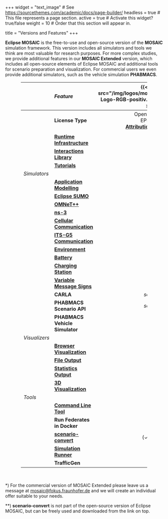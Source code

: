 +++
widget = "text_image"  # See https://sourcethemes.com/academic/docs/page-builder/
headless = true  # This file represents a page section.
active = true  # Activate this widget? true/false
weight = 10  # Order that this section will appear in.

title = "Versions and Features"
+++

<style>
table {
    width: 80%;
    margin: 1rem auto 3rem auto;
}
@media screen and (max-width: 576px) {
  table {
    width: 100%;
    margin: 0;
  }
}
table th:first-of-type {
    width: 10%;
}
table th:nth-of-type(2) {
    width: 33%;
}
table th:nth-of-type(3) {
    width: 30%;
    text-align: center;
}
table th:nth-of-type(4) {
    width: 30%;
    text-align: center;
}
</style>

**Eclipse MOSAIC** is the free-to-use and open-source version of the **MOSAIC** simulation framework. This version
includes all simulators and tools we think are most valuable for research purposes. For more complex studies, we provide additional
features in our **MOSAIC Extended** version, which includes all open-source elements of Eclipse MOSAIC and additional tools for scenario
preparation and visualization. For commercial users we even provide additional simulators, such as the vehicle simulation **PHABMACS**.

|               | *Feature*                                                             | {{< img src="/img/logos/mosaic/EclipseMOSAIC-Logo-RGB-positiv.svg" width="220px" >}} | {{< img src="/img/logos/mosaic/MOSAICExtended-Logo-RGB-positiv.svg" width="220px" >}} |
|:--------------|:----------------------------------------------------------------------|:------------------------------------------------------------------------------------:|:-----------:|
|               | **License Type**                                                      |        Open Source <br> EPL 2.0<br>[**Attribution required**](/publications)         | Commercial* |
|               |                                                                       |                                                                                      |             ||| 
|               | **[Runtime Infrastructure](/docs/extending_mosaic)**                  |                                        **✓**                                         |    **✓**    |
|               | **[Interactions Library](/docs/extending_mosaic/interactions)**       |                                        **✓**                                         |    **✓**    |
|               | **[Tutorials](/tutorials/)**                                          |                                        **✓**                                         |    **✓**    |
| *Simulators*  |                                                                       |                                                                                      |             || 
|               | **[Application Modelling](/docs/simulators/application_simulator)**   |                                        **✓**                                         |    **✓**    |
|               | **[Eclipse SUMO](/docs/simulators/traffic_simulator_sumo)**           |                                        **✓**                                         |    **✓**    |
|               | **[OMNeT++](/docs/simulators/network_simulator_omnetpp)**             |                                        **✓**                                         |    **✓**    |
|               | **[ns-3](/docs/simulators/network_simulator_ns3)**                    |                                        **✓**                                         |    **✓**    |
|               | **[Cellular Communication](/docs/simulators/network_simulator_cell)** |                                        **✓**                                         |    **✓**    | 
|               | **[ITS-G5 Communication](/docs/simulators/network_simulator_sns)**    |                                        **✓**                                         |    **✓**    |
|               | **[Environment](/docs/simulators/environment_simulator)**             |                                        **✓**                                         |    **✓**    |
|               | **[Battery](/docs/simulators/emobility_simulator_battery)**           |                                          -                                           |    **✓**    |
|               | **[Charging Station](/docs/simulators/emobility_simulator_charging)** |                                          -                                           |    **✓**    |
|               | **[Variable Message Signs](/docs/simulators/vms_simulator)**          |                                          -                                           |    **✓**    |
|               | **CARLA**                                                             |                                        _soon_                                        |   _soon_    |
|               | **PHABMACS Scenario API**                                             |                                        _soon_                                        |    **✓**    |
|               | **PHABMACS Vehicle Simulator**                                        |                                          -                                           |    **✓**    |
| *Visualizers* |                                                                       |                                                                                      |             || 
|               | **[Browser Visualization](/docs/visualization)**                      |                                        **✓**                                         |    **✓**    |
|               | **[File Output](/docs/visualization/filevis)**                        |                                        **✓**                                         |    **✓**    |
|               | **[Statistics Output](/docs/visualization/statistics)**               |                                          -                                           |    **✓**    |
|               | **[3D Visualization](docs/visualization/phabmap)**                    |                                          -                                           |    **✓**    |
| *Tools*       |                                                                       |                                                                                      |             ||| 
|               | **[Command Line Tool](/docs/getting_started/run_mosaic)**             |                                        **✓**                                         |    **✓**    |
|               | **Run Federates in Docker**                                           |                                        **✓**                                         |    **✓**    |
|               | **[scenario-convert](/docs/scenarios/scenario_convert)**              |                                        (✓)**                                         |    **✓**    |
|               | **[Simulation Runner](docs/scenarios/run_simulation_series)**         |                                          -                                           |    **✓**    |
|               | **TrafficGen**                                                        |                                          -                                           |    **✓**    |

*) For the commercial version of MOSAIC Extended please leave us a message at mosaic@fokus.fraunhofer.de and we will
create an individual offer suitable to your needs.

**) **scenario-convert** is not part of the open-source version of Eclipse MOSAIC, but can be freely used and downloaded
from the link on top.